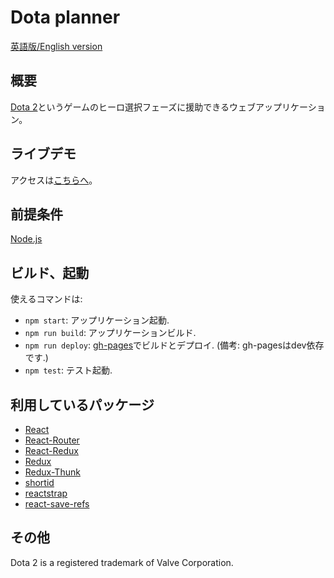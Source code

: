 # Dota planner

[英語版/English version](README.md)

## 概要

[Dota 2](http://www.dota2.com/play/)というゲームのヒーロ選択フェーズに援助できるウェブアップリケーション。

## ライブデモ

アクセスは[こちらへ](https://www.saboyaweb.com/dota-planner/)。

## 前提条件

[Node.js](https://nodejs.org)

## ビルド、起動

使えるコマンドは:

* `npm start`: アップリケーション起動.
* `npm run build`: アップリケーションビルド.
* `npm run deploy`: [gh-pages](https://github.com/tschaub/gh-pages)でビルドとデプロイ. (備考: gh-pagesはdev依存です.)
* `npm test`: テスト起動.

## 利用しているパッケージ

* [React](https://reactjs.org/)
* [React-Router](https://github.com/ReactTraining/react-router)
* [React-Redux](https://github.com/reduxjs/react-redux)
* [Redux](https://redux.js.org/)
* [Redux-Thunk](https://github.com/gaearon/redux-thunk)
* [shortid](https://github.com/dylang/shortid)
* [reactstrap](https://reactstrap.github.io/)
* [react-save-refs](https://github.com/AgentME/react-save-refs#readme/)

## その他
Dota 2 is a registered trademark of Valve Corporation.
